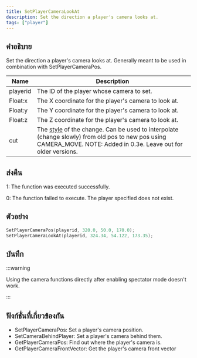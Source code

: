 ```yaml
---
title: SetPlayerCameraLookAt
description: Set the direction a player's camera looks at.
tags: ["player"]
---
```


## คำอธิบาย

Set the direction a player's camera looks at. Generally meant to be used in combination with SetPlayerCameraPos.

| Name     | Description                                                                                                                                                                                          |
| -------- | ---------------------------------------------------------------------------------------------------------------------------------------------------------------------------------------------------- |
| playerid | The ID of the player whose camera to set.                                                                                                                                                            |
| Float:x  | The X coordinate for the player's camera to look at.                                                                                                                                                 |
| Float:y  | The Y coordinate for the player's camera to look at.                                                                                                                                                 |
| Float:z  | The Z coordinate for the player's camera to look at.                                                                                                                                                 |
| cut      | The [style](../resources/cameracutstyles.md) of the change. Can be used to interpolate (change slowly) from old pos to new pos using CAMERA_MOVE. NOTE: Added in 0.3e. Leave out for older versions. |

## ส่งคืน

1: The function was executed successfully.

0: The function failed to execute. The player specified does not exist.

## ตัวอย่าง

```c
SetPlayerCameraPos(playerid, 320.0, 50.0, 170.0);
SetPlayerCameraLookAt(playerid, 324.34, 54.122, 173.35);
```

## บันทึก

:::warning

Using the camera functions directly after enabling spectator mode doesn't work.

:::

## ฟังก์ชั่นที่เกี่ยวข้องกัน

- SetPlayerCameraPos: Set a player's camera position.
- SetCameraBehindPlayer: Set a player's camera behind them.
- GetPlayerCameraPos: Find out where the player's camera is.
- GetPlayerCameraFrontVector: Get the player's camera front vector
